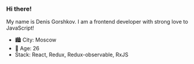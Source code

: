 ### Hi there!

My name is Denis Gorshkov.
I am a frontend developer with strong love to JavaScript!

- 🏙️ City: Moscow
- 🚀 Age: 26
- Stack: React, Redux, Redux-observable, RxJS
